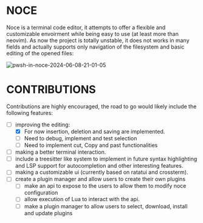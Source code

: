 # NOCE

Noce is a terminal code editor, it attempts to offer a flexible and customizable envoirment while being easy to use (at least more than neovim).
As now the project is totally unstable, it does not works in many fields and actually supports only navigation of the filesystem and basic editing of the opened files:

![pwsh-in-noce-2024-06-08-21-01-05](https://github.com/nunzioono/noce/assets/36959525/83772c72-c4bd-431f-a1cd-06fa2f9bf8ed)

# CONTRIBUTIONS


Contributions are highly encouraged, the road to go would likely include the following features:

- [ ] improving the editing:
   * [x] For now insertion, deletion and saving are implemented.
   * [ ] Need to debug, implement and test selection
   * [ ] Need to implement cut, Copy and past functionalities
- [ ] making a better terminal interaction.
- [ ] include a treesitter like system to implement in future syntax highlighting and LSP support for autocompletion and other interesting features.
- [ ] making a customizable ui (currently based on ratatui and crossterm).
- [ ] create a plugin manager and allow users to create their own plugins
   * [ ] make an api to expose to the users to allow them to modify noce configuration
   * [ ] allow execution of Lua to interact with the api.
   * [ ] make a plugin manager to allow users to select, download, install and update plugins